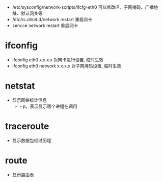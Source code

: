 - /etc/sysconfig/network-scripts/ifcfg-eth0 可以修改IP、子网掩码、广播地址、默认网关等
- /etc/rc.d/init.d/network restart 重启网卡
- service network restart 重启网卡

# ifconfig
- ifconfig eth0 x.x.x.x 对网卡进行设置, 临时生效
- ifconfig eth0 network x.x.x.x 对子网掩码设置, 临时生效

# netstat
- 显示网络统计信息
	- - p，表示显示哪个进程在调用

# traceroute
- 显示数据包经过历程

# route
- 显示路由表


